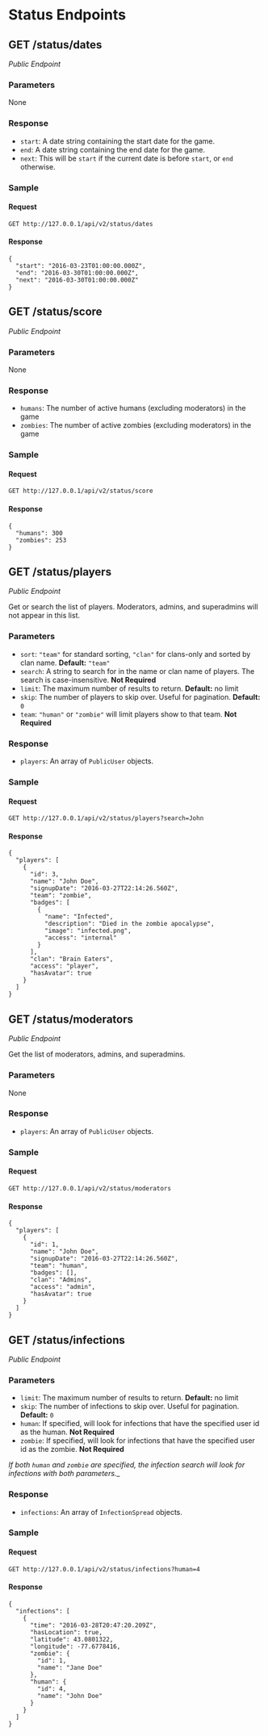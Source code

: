 # Status Endpoints

## GET /status/dates

_Public Endpoint_

### Parameters

None

### Response

* `start`: A date string containing the start date for the game.
* `end`: A date string containing the end date for the game.
* `next`: This will be `start` if the current date is before `start`, or `end` otherwise.

### Sample

#### Request

    GET http://127.0.0.1/api/v2/status/dates

#### Response

    {
      "start": "2016-03-23T01:00:00.000Z",
      "end": "2016-03-30T01:00:00.000Z",
      "next": "2016-03-30T01:00:00.000Z"
    }

## GET /status/score

_Public Endpoint_

### Parameters

None

### Response

* `humans`: The number of active humans (excluding moderators) in the game
* `zombies`: The number of active zombies (excluding moderators) in the game

### Sample

#### Request

    GET http://127.0.0.1/api/v2/status/score

#### Response

    {
      "humans": 300
      "zombies": 253
    }

## GET /status/players

_Public Endpoint_

Get or search the list of players. Moderators, admins, and superadmins will not appear in this
list.

### Parameters

* `sort`: `"team"` for standard sorting, `"clan"` for clans-only and sorted by clan name.
  __Default:__ `"team"`
* `search`: A string to search for in the name or clan name of players. The search is
  case-insensitive. __Not Required__
* `limit`: The maximum number of results to return. __Default:__ no limit
* `skip`: The number of players to skip over. Useful for pagination. __Default:__ `0`
* `team`: `"human"` or `"zombie"` will limit players show to that team. __Not Required__

### Response

* `players`: An array of `PublicUser` objects.

### Sample

#### Request

    GET http://127.0.0.1/api/v2/status/players?search=John

#### Response

    {
      "players": [
        {
          "id": 3,
          "name": "John Doe",
          "signupDate": "2016-03-27T22:14:26.560Z",
          "team": "zombie",
          "badges": [
            {
              "name": "Infected",
              "description": "Died in the zombie apocalypse",
              "image": "infected.png",
              "access": "internal"
            }
          ],
          "clan": "Brain Eaters",
          "access": "player",
          "hasAvatar": true
        }
      ]
    }

## GET /status/moderators

_Public Endpoint_

Get the list of moderators, admins, and superadmins.

### Parameters

None

### Response

* `players`: An array of `PublicUser` objects.

### Sample

#### Request

    GET http://127.0.0.1/api/v2/status/moderators
    
#### Response

    {
      "players": [
        {
          "id": 1,
          "name": "John Doe",
          "signupDate": "2016-03-27T22:14:26.560Z",
          "team": "human",
          "badges": [],
          "clan": "Admins",
          "access": "admin",
          "hasAvatar": true
        }
      ]
    }

## GET /status/infections

_Public Endpoint_

### Parameters

* `limit`: The maximum number of results to return. __Default:__ no limit
* `skip`: The number of infections to skip over. Useful for pagination. __Default:__ `0`
* `human`: If specified, will look for infections that have the specified user id as the
  human. __Not Required__
* `zombie`: If specified, will look for infections that have the specified user id as the
  zombie. __Not Required__

_If both `human` and `zombie` are specified, the infection search will look for infections
with both parameters.__

### Response

* `infections`: An array of `InfectionSpread` objects.

### Sample

#### Request

    GET http://127.0.0.1/api/v2/status/infections?human=4

#### Response

    {
      "infections": [
        {
          "time": "2016-03-28T20:47:20.209Z",
          "hasLocation": true,
          "latitude": 43.0801322,
          "longitude": -77.6778416,
          "zombie": {
            "id": 1,
            "name": "Jane Doe"
          },
          "human": {
            "id": 4,
            "name": "John Doe"
          }
        }
      ]
    }
